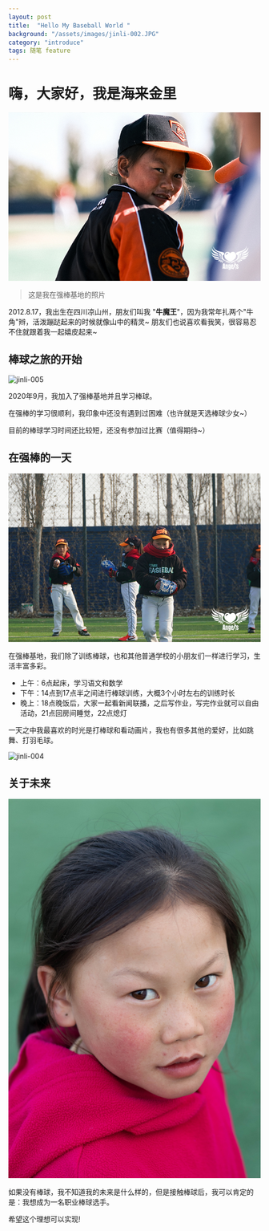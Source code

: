 ```yaml
---
layout: post
title:  "Hello My Baseball World "
background: "/assets/images/jinli-002.JPG"
category: "introduce"
tags: 随笔 feature
---
```



# 嗨，大家好，我是海来金里

![jinli-002](../assets/images/jinli-002.JPG) 

> 这是我在强棒基地的照片

2012.8.17，我出生在四川凉山州，朋友们叫我 "**牛魔王**"，因为我常年扎两个"牛角"辫，活泼蹦跶起来的时候就像山中的精灵~  朋友们也说喜欢看我笑，很容易忍不住就跟着我一起嬉皮起来~

## 棒球之旅的开始

![jinli-005](../assets/images/jinli-005.png) 

2020年9月，我加入了强棒基地并且学习棒球。

在强棒的学习很顺利，我印象中还没有遇到过困难（也许就是天选棒球少女~）

目前的棒球学习时间还比较短，还没有参加过比赛（值得期待~）

## 在强棒的一天

![jinli-004](../assets/images/jinli-004.JPG)


在强棒基地，我们除了训练棒球，也和其他普通学校的小朋友们一样进行学习，生活丰富多彩。

  * 上午：6点起床，学习语文和数学
  * 下午：14点到17点半之间进行棒球训练，大概3个小时左右的训练时长
  * 晚上：18点晚饭后，大家一起看新闻联播，之后写作业，写完作业就可以自由活动，21点回房间睡觉，22点熄灯

一天之中我最喜欢的时光是打棒球和看动画片，我也有很多其他的爱好，比如跳舞、打羽毛球。

![jinli-004](../assets/images/jinli-006.png)

## 关于未来

![jinli-007](../assets/images/jinli-007.jpeg)

如果没有棒球，我不知道我的未来是什么样的，但是接触棒球后，我可以肯定的是：我想成为一名职业棒球选手。

希望这个理想可以实现!

